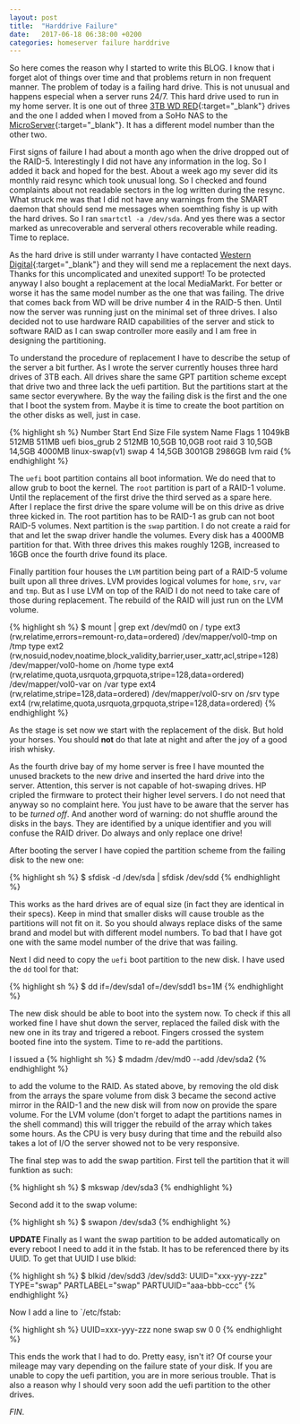 ```yaml
---
layout: post
title:  "Harddrive Failure"
date:   2017-06-18 06:38:00 +0200
categories: homeserver failure harddrive
---
```

So here comes the reason why I started to write this BLOG. I know that i forget alot of things over time and that problems return in non frequent manner. The problem of today is a failing hard drive. This is not unusual and happens especial when a server runs 24/7. This hard drive used to run in my home server. It is one out of three [3TB WD RED][wd-red-3tb]{:target="_blank"} drives and the one I added when I moved from a SoHo NAS to the [MicroServer][microserver]{:target="_blank"}. It has a different model number than the other two.

First signs of failure I had about a month ago when the drive dropped out of the RAID-5. Interestingly I did not have any information in the log. So I added it back and hoped for the best. About a week ago my sever did its monthly raid resync which took unusual long. So I checked and found complaints about not readable sectors in the log written during the resync. What struck me was that I did not have any warnings from the SMART daemon that should send me messages when soemthing fishy is up with the hard drives. So I ran `smartctl -a /dev/sda`. And yes there was a sector marked as unrecoverable and serveral others recoverable while reading. Time to replace.

As the hard drive is still under warranty I have contacted [Western Digital][wd-support]{:target="_blank"} and they will send me a replacement the next days. Thanks for this uncomplicated and unexited support! To be protected anyway I also bought a replacement at the local MediaMarkt. For better or worse it has the same model number as the one that was failing. The drive that comes back from WD will be drive number 4 in the RAID-5 then. Until now the server was running just on the minimal set of three drives. I also decided not to use hardware RAID capabilities of the server and stick to software RAID as I can swap controller more easily and I am free in designing the partitioning.

To understand the procedure of replacement I have to describe the setup of the server a bit further. As I wrote the server currently houses three hard drives of 3TB each. All drives share the same GPT partition scheme except that drive two and three lack the uefi partition. But the partitions start at the same sector everywhere. By the way the failing disk is the first and the one that I boot the system from. Maybe it is time to create the boot partition on the other disks as well, just in case.

{% highlight sh %}
Number  Start   End     Size    File system     Name  Flags
 1      1049kB  512MB   511MB                   uefi  bios_grub
 2      512MB   10,5GB  10,0GB                  root  raid
 3      10,5GB  14,5GB  4000MB  linux-swap(v1)  swap
 4      14,5GB  3001GB  2986GB                  lvm   raid
 {% endhighlight %}

The `uefi` boot partition contains all boot information. We do need that to allow grub to boot the kernel. The `root` partition is part of a RAID-1 volume. Until the replacement of the first drive the third served as a spare here. After I replace the first drive the spare volume will be on this drive as drive three kicked in. The root partition has to be RAID-1 as grub can not boot RAID-5 volumes. Next partition is the `swap` partition. I do not create a raid for that and let the swap driver handle the volumes. Every disk has a 4000MB partition for that. With three drives this makes roughly 12GB, increased to 16GB once the fourth drive found its place.

Finally partition four houses the `LVM` partition being part of a RAID-5 volume built upon all three drives. LVM provides logical volumes for `home`, `srv`, `var` and `tmp`. But as I use LVM on top of the RAID I do not need to take care of those during replacement. The rebuild of the RAID will just run on the LVM volume.

{% highlight sh %}
$ mount | grep ext
/dev/md0 on / type ext3 (rw,relatime,errors=remount-ro,data=ordered)
/dev/mapper/vol0-tmp on /tmp type ext2 (rw,nosuid,nodev,noatime,block_validity,barrier,user_xattr,acl,stripe=128)
/dev/mapper/vol0-home on /home type ext4 (rw,relatime,quota,usrquota,grpquota,stripe=128,data=ordered)
/dev/mapper/vol0-var on /var type ext4 (rw,relatime,stripe=128,data=ordered)
/dev/mapper/vol0-srv on /srv type ext4 (rw,relatime,quota,usrquota,grpquota,stripe=128,data=ordered)
{% endhighlight %}

As the stage is set now we start with the replacement of the disk. But hold your horses. You should **not** do that late at night and after the joy of a good irish whisky.

As the fourth drive bay of my home server is free I have mounted the unused brackets to the new drive and inserted the hard drive into the server. Attention, this server is not capable of hot-swaping drives. HP cripled the firmware to protect their higher level servers. I do not need that anyway so no complaint here. You just have to be aware that the server has to be _turned off_. And another word of warning: do not shuffle around the disks in the bays. They are identified by a unique identifier and you will confuse the RAID driver. Do always and only replace one drive!

After booting the server I have copied the partition scheme from the failing disk to the new one:

{% highlight sh %}
$ sfdisk -d /dev/sda | sfdisk /dev/sdd
{% endhighlight %}

This works as the hard drives are of equal size (in fact they are identical in their specs). Keep in mind that smaller disks will cause trouble as the partitions will not fit on it. So you should always replace disks of the same brand and model but with different model numbers. To bad that I have got one with the same model number of the drive that was failing.

Next I did need to copy the `uefi` boot partition  to the new disk. I have used the `dd` tool for that:

{% highlight sh %}
$ dd if=/dev/sda1 of=/dev/sdd1 bs=1M
{% endhighlight %}

The new disk should be able to boot into the system now. To check if this all worked fine I have shut down the server, replaced the failed disk with the new one in its tray and trigered a reboot. Fingers crossed the system booted fine into the system. Time to re-add the partitions.

I issued a
{% highlight sh %}
$ mdadm /dev/md0 --add /dev/sda2
{% endhighlight %}

to add the volume to the RAID. As stated above, by removing the old disk from the arrays the spare volume from disk 3 became the second active mirror in the RAID-1 and the new disk will from now on provide the spare volume. For the LVM volume (don't forget to adapt the partitions names in the shell command) this will trigger the rebuild of the array which takes some hours. As the CPU is very busy during that time and the rebuild also takes a lot of I/O the server showed not to be very responsive.

The final step was to add the swap partition.  First tell the partition that it will funktion as such:

{% highlight sh %}
$ mkswap /dev/sda3
{% endhighlight %}

Second add it to the swap volume:

{% highlight sh %}
$ swapon /dev/sda3
{% endhighlight %}

**UPDATE** Finally as I want the swap partition to be added automatically on every reboot I need to add it in the fstab. It has to be referenced there by its UUID. To get that UUID I use blkid:

{% highlight sh %}
$ blkid /dev/sdd3
/dev/sdd3: UUID="xxx-yyy-zzz" TYPE="swap" PARTLABEL="swap" PARTUUID="aaa-bbb-ccc"
{% endhighlight %}

Now I add a line to `/etc/fstab:

{% highlight sh %}
UUID=xxx-yyy-zzz none            swap    sw              0       0
{% endhighlight %}

This ends the work that I had to do. Pretty easy, isn't it? Of course your mileage may vary depending on the failure state of your disk. If you are unable to copy the uefi partition, you are in more serious trouble. That is also a reason why I should very soon add the uefi partition to the other drives.

_FIN_.

[wd-red-3tb]: https://www.wdc.com/de-de/products/internal-storage/wd-red.html#WD30EFRX
[microserver]: https://www.hpe.com/de/de/product-catalog/servers/proliant-servers/pip.hpe-proliant-microserver-gen8.5379860.html
[wd-support]: https://support.wdc.com/warranty/warrantystatus.aspx?lang=de
